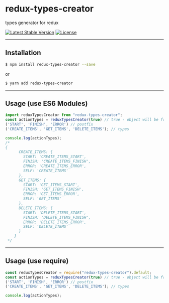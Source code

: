 # redux-types-creator
types generator for redux

[![Latest Stable Version](https://img.shields.io/npm/v/redux-types-creator.svg)](https://www.npmjs.com/package/redux-types-creator)
[![License](https://img.shields.io/npm/l/redux-types-creator.svg)](https://www.npmjs.com/package/redux-types-creator)

----------

## **Installation**

```bash
$ npm install redux-types-creator --save
```
or
```bash
$ yarn add redux-types-creator
```
----------

## **Usage (use ES6 Modules)**

```js
import reduxTypesCreator from "redux-types-creator";
const actionTypes = reduxTypesCreator(true) // true - object will be frozen.
('START', 'FINISH', 'ERROR') // postfix
('CREATE_ITEMS', 'GET_ITEMS', 'DELETE_ITEMS'); // types

console.log(actionTypes);
/*
{
      CREATE_ITEMS: {
        START: 'CREATE_ITEMS_START',
        FINISH: 'CREATE_ITEMS_FINISH',
        ERROR: 'CREATE_ITEMS_ERROR',
        SELF: 'CREATE_ITEMS'
      },
      GET_ITEMS: {
        START: 'GET_ITEMS_START',
        FINISH: 'GET_ITEMS_FINISH',
        ERROR: 'GET_ITEMS_ERROR',
        SELF: 'GET_ITEMS'
      },
      DELETE_ITEMS: {
        START: 'DELETE_ITEMS_START',
        FINISH: 'DELETE_ITEMS_FINISH',
        ERROR: 'DELETE_ITEMS_ERROR',
        SELF: 'DELETE_ITEMS'
      }
    }
 */
```
----------

## **Usage (use require)**

```js
const reduxTypesCreator = require("redux-types-creator").default;
const actionTypes = reduxTypesCreator(true) // true - object will be frozen.
('START', 'FINISH', 'ERROR') // postfix
('CREATE_ITEMS', 'GET_ITEMS', 'DELETE_ITEMS'); // types

console.log(actionTypes);
```
